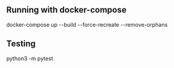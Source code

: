 ## Running with docker-compose
docker-compose up --build --force-recreate --remove-orphans

## Testing
<!-- From "scraper" directory -->
python3 -m pytest